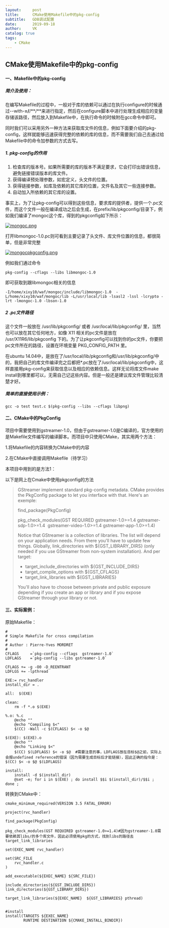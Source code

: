 ```yaml
---
layout:     post
title:      CMake使用Makefile中的pkg-config
subtitle:   GDB调试配置
date:       2019-09-18
author:     VK
catalog: true
tags:
    - CMake
---
```


## CMake使用Makefile中的pkg-config

#### 一、Makefile中的pkg-config

##### 简介及使用：

在编写Makefile的过程中，一般对于库的依赖可以通过在执行configure的时候通过--with-**=/**/**/**来进行指定，然后在configure脚本中进行处理生成相应的变量存储该路径，然后放入到Makefile中，在执行命令的时候附在gcc命令中即可。

同时我们可以采用另外一种方法来获取库文件的信息，例如下面要介绍的pkg-config，这样就能够迅速获得完整的依赖的库的信息，而不需要我们自己去通过给Makefile中的命令加参数的方式去写。

##### 1. pkg-config的作用

1. 检查库的版本号。如果所需要的库的版本不满足要求，它会打印出错误信息，避免链接错误版本的库文件。
2. 获得编译预处理参数，如宏定义，头文件的位置。
3. 获得链接参数，如库及依赖的其它库的位置，文件名及其它一些连接参数。
4. 自动加入所依赖的其它库的设置。

事实上，为了让pkg-config可以得到这些信息，要求库的提供者，提供一个.pc文件，而这个文件一般在编译成功之后会生成，在prefix/lib/pkgconfig/目录下，例如我们编译了mongoc这个库，得到的pkgconfig如下所示：

[![mongoc.png](http://assets.tianmaying.com/md-image/f635986eb7b79b1616e9384bced8fd80.png)](http://assets.tianmaying.com/md-image/f635986eb7b79b1616e9384bced8fd80.png)

打开libmongoc-1.0.pc则可看到主要记录了头文件、库文件位置的信息，都很简单，但是非常完整

[![mongocpkgconfig.png](http://assets.tianmaying.com/md-image/353838fa5a6de144864dd9a32453e4aa.png)](http://assets.tianmaying.com/md-image/353838fa5a6de144864dd9a32453e4aa.png)

例如我们通过命令

```shell
pkg-config --cflags --libs libmongoc-1.0
```

即可获取到跟libmongoc相关的信息

```shell
-I/home/xixy10/waf/mongoc/include/libmongoc-1.0  -L/home/xixy10/waf/mongoc/lib -L/usr/local/lib -lsasl2 -lssl -lcrypto -lrt -lmongoc-1.0 -lbson-1.0
```

##### 2 .pc文件路径

这个文件一般放在 /usr/lib/pkgconfig/ 或者 /usr/local/lib/pkgconfig/ 里，当然也可以放在其它任何地方，如像 X11 相关的pc文件是放在 /usr/X11R6/lib/pkgconfig 下的。为了让pkgconfig可以找到你的pc文件，你要把pc文件所在的路径，设置在环境变量 PKG_CONFIG_PATH 里。

在ubuntu 14.04中，是放在了/usr/local/lib/pkgconfig和/usr/lib/pkgconfig/中的，我把自己的库文件编译完之后都把*.pc放在了/usr/local/lib/pkgconfig中，这样直接用pkg-config来获取信息以及相应的依赖信息。这样无论将库文件make install到哪里都可以，无需自己记这些内容。但是一般还是建议库文件管理比较清楚才好。

##### 简单的直接使用示例：

```shell
gcc -o test test.c $(pkg-config --libs --cflags libpng)
```



#### 二、CMake中的PkgConfig

项目中需要使用到gstreamer-1.0，但由于gstreamer-1.0是C编译的，官方使用的是Makefile文件编写的编译脚本。而项目中只使用CMake，其实用两个方法：

1.将Makefile的内容转换为CMake中的内容

2.在CMake中直接调用Makefile（待学习）

本项目中用到的是方法1：

以下是网上在Cmake中使用pkgconfig的方法

>GStreamer implement standard pkg-config metadata. CMake provides the
>PkgConfig package to let you interface with that. Here's an exemple:
>
>find_package(PkgConfig)
>
>pkg_check_modules(GST REQUIRED gstreamer-1.0>=1.4
>​                               gstreamer-sdp-1.0>=1.4
>​                               gstreamer-video-1.0>=1.4
>​                               gstreamer-app-1.0>=1.4)
>
>Notice that GStreamer is a collection of libraries. The list will
>depend on your application needs. From there you'll have to update few
>things. Globally, link_directories with ${GST_LIBRARY_DIRS} (only
>needed if you use GStreamer from non-system installation). And per
>target:
> - target_include_directories with ${GST_INCLUDE_DIRS}
> - target_compile_options with ${GST_CFLAGS}
> - target_link_libraries with ${GST_LIBRARIES}
>
>You'll also have to choose between private and public exposure
>depending if you create an app or library and if you expose GStreamer
>through your library or not.



#### 三、实际案例：

原始Makefile：

```shell
#
# Simple Makefile for cross compilation
#
# Author : Pierre-Yves MORDRET
#
CFLAGS	   =`pkg-config --cflags  gstreamer-1.0` 
LDFLAGS	   =`pkg-config --libs gstreamer-1.0`

CFLAGS += -g -O0 -D_REENTRANT
LDFLGS += -lpthread

EXE:= rvc_handler
install_dir = .

all:  $(EXE)

clean:
	rm -f *.o $(EXE)

%.o: %.c
	@echo ""
	@echo "Compiling $<"
	$(CC) -Wall -c $(CFLAGS) $< -o $@

$(EXE):	$(EXE).o
	@echo ""
	@echo "Linking $<"
	$(CC) $(LDFLAGS) $< -o $@  #需要注意的事，LDFLAGS放在目标$@之前，实际上会报undefined reference的错误（因为需要生成目标后才能链接），因此正确的指令是：$(CC) $< -o $@ $(LDFLAGS)

install:
	install -d $(install_dir)
	@set -e; for i in $(EXE) ; do install $$i $(install_dir)/$$i ; done ;
```

转换到CMake中：

```shell
cmake_minimum_required(VERSION 3.5 FATAL_ERROR)

project(rvc_handler)

find_package(PkgConfig)

pkg_check_modules(GST REQUIRED gstreamer-1.0>=1.4)#因为gstreamer-1.0需要依赖其libs/的多个库文件，因此必须使用pkg的方式，找到libs的路径去target_link_libraries

set(EXEC_NAME rvc_handler)

set(SRC_FILE
    rvc_handler.c
)

add_executable(${EXEC_NAME} ${SRC_FILE})

include_directories(${GST_INCLUDE_DIRS})
link_directories(${GST_LIBRARY_DIRS})

target_link_libraries(${EXEC_NAME}  ${GST_LIBRARIES} pthread)


#install
install(TARGETS ${EXEC_NAME}
        RUNTIME DESTINATION ${CMAKE_INSTALL_BINDIR})
```







